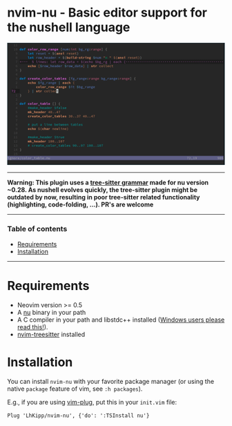# nvim-nu - Basic editor support for the nushell language

![nu example](assets/nu-example.png)

---

**Warning: This plugin uses a [tree-sitter grammar](https://github.com/LhKipp/tree-sitter-nu) made for nu version ~0.28. As nushell evolves quickly, the tree-sitter plugin might be outdated by now, resulting in poor tree-sitter related functionality (highlighting, code-folding, ...). PR's are welcome**

---

### Table of contents

* [Requirements](#requirements)
* [Installation](#installation)
---

# Requirements

- Neovim version >= 0.5
- A [nu](https://github.com/nushell/nushell/releases) binary in your path
- A C compiler in your path and libstdc++ installed ([Windows users please read this!](https://github.com/nvim-treesitter/nvim-treesitter/wiki/Windows-support)).
- [nvim-treesitter](https://github.com/nvim-treesitter/nvim-treesitter/blob/master/README.md#quickstart) installed

# Installation

You can install `nvim-nu` with your favorite package manager (or using the native `package` feature of vim, see `:h packages`).

E.g., if you are using [vim-plug](https://github.com/junegunn/vim-plug), put this in your `init.vim` file:

```vim
Plug 'LhKipp/nvim-nu', {'do': ':TSInstall nu'}
```
